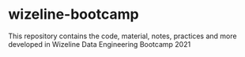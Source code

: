 # wizeline-bootcamp
This repository contains the code, material, notes, practices and more developed in Wizeline Data Engineering Bootcamp 2021
